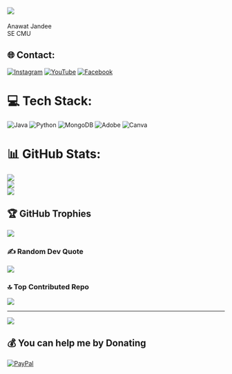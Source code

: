 # ![](https://user-images.githubusercontent.com/18350557/176309783-0785949b-9127-417c-8b55-ab5a4333674e.gif)
Anawat Jandee<br>SE CMU


## 🌐 Contact:
[![Instagram]([https://img.shields.io/badge/Instagram-%23E4405F.svg?logo=Instagram&logoColor=white])](https://instagram.com/exrth.69) [![YouTube](https://img.shields.io/badge/YouTube-%23FF0000.svg?logo=YouTube&logoColor=white)](https://youtube.com/@earthearth3562) [![Facebook](https://img.shields.io/badge/Facebook-%231877F2.svg?logo=Facebook&logoColor=white)](https://facebook.com/profile.php?id=100014324612536)

# 💻 Tech Stack:
![Java](https://img.shields.io/badge/java-%23ED8B00.svg?style=for-the-badge&logo=openjdk&logoColor=white) ![Python](https://img.shields.io/badge/python-3670A0?style=for-the-badge&logo=python&logoColor=ffdd54) ![MongoDB](https://img.shields.io/badge/MongoDB-%234ea94b.svg?style=for-the-badge&logo=mongodb&logoColor=white) ![Adobe](https://img.shields.io/badge/adobe-%23FF0000.svg?style=for-the-badge&logo=adobe&logoColor=white) ![Canva](https://img.shields.io/badge/Canva-%2300C4CC.svg?style=for-the-badge&logo=Canva&logoColor=white)
# 📊 GitHub Stats:
![](https://github-readme-stats.vercel.app/api?username=lold7&theme=catppuccin_mocha&hide_border=false&include_all_commits=false&count_private=false)<br/>
![](https://github-readme-streak-stats.herokuapp.com/?user=lold7&theme=catppuccin_mocha&hide_border=false)<br/>
![](https://github-readme-stats.vercel.app/api/top-langs/?username=lold7&theme=catppuccin_mocha&hide_border=false&include_all_commits=false&count_private=false&layout=compact)


## 🏆 GitHub Trophies
![](https://github-profile-trophy.vercel.app/?username=lold7&theme=radical&no-frame=false&no-bg=true&margin-w=4)

### ✍️ Random Dev Quote
![](https://quotes-github-readme.vercel.app/api?type=vetical&theme=dark)

### 🔝 Top Contributed Repo
![](https://github-contributor-stats.vercel.app/api?username=lold7&limit=5&theme=dark&combine_all_yearly_contributions=true)

---
[![](https://visitcount.itsvg.in/api?id=lold7&label=Profile%20Views&color=0&icon=5&pretty=false)](https://visitcount.itsvg.in)

  ## 💰 You can help me by Donating
  [![PayPal](https://img.shields.io/badge/PayPal-00457C?style=for-the-badge&logo=paypal&logoColor=white)](https://paypal.me/anawa645) 

  
<!-- Proudly created with GPRM ( https://gprm.itsvg.in ) -->
